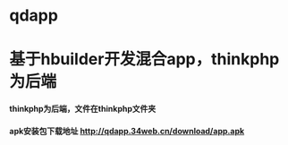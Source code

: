 # qdapp
# 基于hbuilder开发混合app，thinkphp为后端
#### thinkphp为后端，文件在thinkphp文件夹
#### apk安装包下载地址 http://qdapp.34web.cn/download/app.apk
